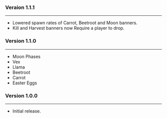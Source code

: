 ### Veraion 1.1.1
___
- Lowered spawn rates of Carrot, Beetroot and Moon banners.
- Kill and Harvest banners now Require a player to drop.

### Version 1.1.0
___
- Moon Phases
- Vex
- Llama
- Beetroot
- Carrot
- Easter Eggs

### Version 1.0.0
___
- Initial release.